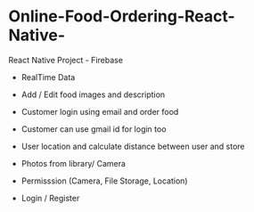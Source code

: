# Online-Food-Ordering-React-Native-
React Native Project - Firebase

- RealTime Data
- Add / Edit food images and description
- Customer login using email and order food
- Customer can use gmail id for login too
- User location and calculate distance between user and store
- Photos from library/ Camera
- Permisssion (Camera, File Storage, Location)

- Login / Register
